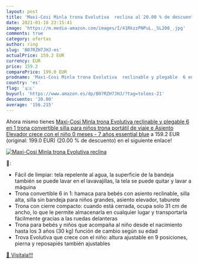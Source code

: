 ```yaml
---
layout: post
title: 'Maxi-Cosi Minla trona Evolutiva  reclina al 20.00 % de descuento'
date: 2021-01-18 22:15:41
image: 'https://m.media-amazon.com/images/I/41RkzzPNPuL._SL200_.jpg'
comments: true
category: ofertas
author: ring
slug: 'B07RZH7JHJ-es'
actualPrice: 159.2 EUR
currency: EUR
price: 159.2
comparePrice: 199.0 EUR
prodname: 'Maxi-Cosi Minla trona Evolutiva  reclinable y plegable  6 en 1 trona convertible  silla para niños  trona portátil de viaje e Asiento Elevador  crece con el niño 0 meses - 7 años  essential blue'
country: 'es'
flag: '🇪🇸'
buyurl: 'https://www.amazon.es/dp/B07RZH7JHJ/?tag=tolees-21'
descuento: '20.00'
average: '156.215'
---
```


Ahora mismo tienes [Maxi-Cosi Minla trona Evolutiva  reclinable y plegable  6 en 1 trona convertible  silla para niños  trona portátil de viaje e Asiento Elevador  crece con el niño 0 meses - 7 años  essential blue](https://www.amazon.es/dp/B07RZH7JHJ/?tag=tolees-21) a 159.2 EUR (original: 199.0 EUR) (20.00 %  de descuento) en el siguiente enlace!

[![Maxi-Cosi Minla trona Evolutiva  reclina](https://m.media-amazon.com/images/I/41RkzzPNPuL._SL200_.jpg)](https://www.amazon.es/dp/B07RZH7JHJ/?tag=tolees-21)

🔎:

- Fácil de limpiar: tela repelente al agua, la superficie de la bandeja también se puede lavar en el lavavajillas, la tela se puede quitar y lavar a máquina
- Trona convertible 6 in 1: hamaca para bebés con asiento reclinable, silla alta, silla sin bandeja para niños grandes, asiento elevador, taburete
- Trona con cierre compacto: cuando está cerrada, ocupa solo 31 cm de ancho, lo que le permite almacenarla en cualquier lugar y transportarla fácilmente gracias a las ruedas delanteras
- Trona para bebés y niños que acompaña al niño desde el nacimiento hasta los 3 años (30 kg) función de cambio según su edad
- Trova Evolutiva que crece con el niño: altura ajustable en 9 posiciones, pierna y reposapiés también ajustables

[🛒 Visítala!!!](https://www.amazon.es/dp/B07RZH7JHJ/?tag=tolees-21)
